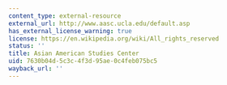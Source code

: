 ```yaml
---
content_type: external-resource
external_url: http://www.aasc.ucla.edu/default.asp
has_external_license_warning: true
license: https://en.wikipedia.org/wiki/All_rights_reserved
status: ''
title: Asian American Studies Center
uid: 7630b04d-5c3c-4f3d-95ae-0c4feb075bc5
wayback_url: ''
---
```

